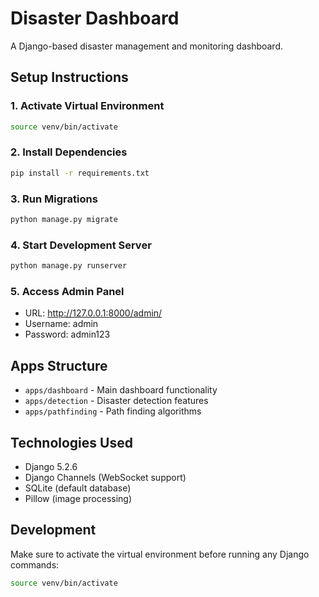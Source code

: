 # Disaster Dashboard

A Django-based disaster management and monitoring dashboard.

## Setup Instructions

### 1. Activate Virtual Environment
```bash
source venv/bin/activate
```

### 2. Install Dependencies
```bash
pip install -r requirements.txt
```

### 3. Run Migrations
```bash
python manage.py migrate
```

### 4. Start Development Server
```bash
python manage.py runserver
```

### 5. Access Admin Panel
- URL: http://127.0.0.1:8000/admin/
- Username: admin
- Password: admin123

## Apps Structure
- `apps/dashboard` - Main dashboard functionality
- `apps/detection` - Disaster detection features
- `apps/pathfinding` - Path finding algorithms

## Technologies Used
- Django 5.2.6
- Django Channels (WebSocket support)
- SQLite (default database)
- Pillow (image processing)

## Development
Make sure to activate the virtual environment before running any Django commands:
```bash
source venv/bin/activate
```